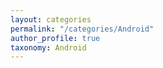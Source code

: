 ```yaml
---
layout: categories
permalink: "/categories/Android"
author_profile: true
taxonomy: Android
---
```


